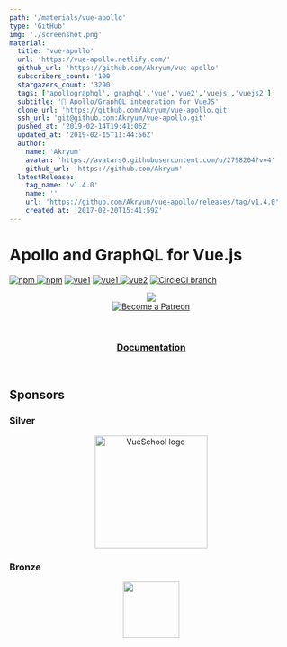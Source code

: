 ```yaml
---
path: '/materials/vue-apollo'
type: 'GitHub'
img: './screenshot.png'
material:
  title: 'vue-apollo'
  url: 'https://vue-apollo.netlify.com/'
  github_url: 'https://github.com/Akryum/vue-apollo'
  subscribers_count: '100'
  stargazers_count: '3290'
  tags: ['apollographql','graphql','vue','vue2','vuejs','vuejs2']
  subtitle: '🚀 Apollo/GraphQL integration for VueJS'
  clone_url: 'https://github.com/Akryum/vue-apollo.git'
  ssh_url: 'git@github.com:Akryum/vue-apollo.git'
  pushed_at: '2019-02-14T19:41:06Z'
  updated_at: '2019-02-15T11:44:56Z'
  author:
    name: 'Akryum'
    avatar: 'https://avatars0.githubusercontent.com/u/2798204?v=4'
    github_url: 'https://github.com/Akryum'
  latestRelease:
    tag_name: 'v1.4.0'
    name: ''
    url: 'https://github.com/Akryum/vue-apollo/releases/tag/v1.4.0'
    created_at: '2017-02-20T15:41:59Z'
---
```

# Apollo and GraphQL for Vue.js

[![npm](https://img.shields.io/npm/v/vue-apollo.svg) ![npm](https://img.shields.io/npm/dm/vue-apollo.svg)](https://www.npmjs.com/package/vue-apollo)
[![vue1](https://img.shields.io/badge/apollo-2.x-blue.svg)](https://www.apollographql.com/)
[![vue1](https://img.shields.io/badge/vue-1.x-brightgreen.svg) ![vue2](https://img.shields.io/badge/vue-2.2+-brightgreen.svg)](https://vuejs.org/)
[![CircleCI branch](https://img.shields.io/circleci/project/github/Akryum/vue-apollo/master.svg)](https://circleci.com/gh/Akryum/vue-apollo/tree/master)

<p align='center'>
  <img src='https://cdn-images-1.medium.com/max/800/1*H9AANoofLqjS10Xd5TwRYw.png'>
  <br>
  <a href='https://www.patreon.com/akryum' target='_blank'>
    <img src='https://c5.patreon.com/external/logo/become_a_patron_button.png' alt='Become a Patreon'>
  </a>
  <br>
</p>

<br>

<h3 align='center'><a href='https://vue-apollo.netlify.com/'>Documentation</a></h3>

<br>

## Sponsors

### Silver

<p align='center'>
  <a href='https://vueschool.io/' target='_blank'>
    <img src='https://vueschool.io/img/logo/vueschool_logo_multicolor.svg' alt='VueSchool logo' width='200px'>
  </a>
</p>

### Bronze

<p align='center'>
  <a href='https://vuetifyjs.com' target='_blank'>
    <img src='https://cdn.discordapp.com/attachments/537832759985700914/537832771691872267/Horizontal_Logo_-_Dark.png' width='100'>
  </a>
</p>
